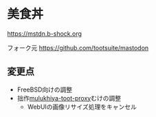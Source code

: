 # 美食丼

https://mstdn.b-shock.org

フォーク元 https://github.com/tootsuite/mastodon

## 変更点

- FreeBSD向けの調整
- 拙作[mulukhiya-toot-proxy](https://github.com/pooza/mulukhiya-toot-proxy)むけの調整
  - WebUIの画像リサイズ処理をキャンセル
